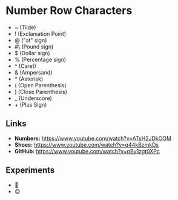# Number Row Characters

- ~ (Tilde)
- ! (Exclamation Point)
- @ ("at" sign)
- #\ (Pound sign)
- $ (Dollar sign)
- % (Percentage sign)
- ^ (Caret)
- & (Ampersand)
- \* (Asterisk)
- ( (Open Parenthesis)
- ) (Close Parenthesis)
- _ (Underscore)
- \+ (Plus Sign)

## Links

- **Numbers:** https://www.youtube.com/watch?v=ATsH2JDkOOM
- **Shoes:** https://www.youtube.com/watch?v=q44kBzmkDs
- **GitHub:** https://www.youtube.com/watch?v=pBy1zgt0XPc

## Experiments
- 🙂
- 😐
